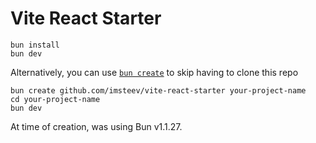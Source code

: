 # Vite React Starter

```
bun install
bun dev
```

Alternatively, you can use [`bun create`](https://bun.sh/docs/cli/bun-create#from-github) to skip having to clone this repo
```
bun create github.com/imsteev/vite-react-starter your-project-name
cd your-project-name
bun dev
```

At time of creation, was using Bun v1.1.27.

